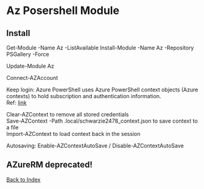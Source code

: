 # Az Posershell Module


##  Install
Get-Module -Name Az -ListAvailable
Install-Module -Name Az -Repository PSGallery -Force

Update-Module Az

Connect-AZAccount


Keep login:  Azure PowerShell uses Azure PowerShell context objects (Azure contexts) to hold subscription and authentication information.    
  Ref: [link](https://learn.microsoft.com/en-us/powershell/azure/context-persistence?view=azps-11.5.0)
 
Clear-AZContext to remove all stored credentials  
Save-AZContext -Path .local/schwarzie2478_context.json to save context to a file  
Import-AZContext to load context back in the session  

Autosaving:   Enable-AZContextAutoSave / Disable-AZContextAutoSave  

## AZureRM deprecated!
[Back to Index](Index.md)
